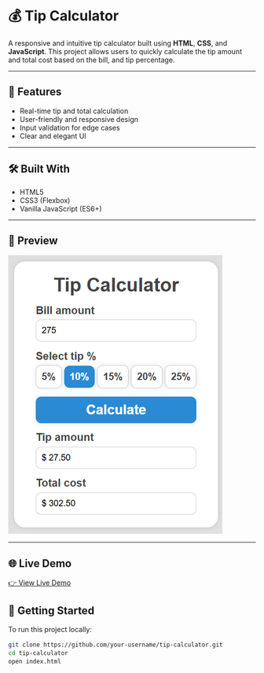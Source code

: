 # 💰 Tip Calculator

A responsive and intuitive tip calculator built using **HTML**, **CSS**, and **JavaScript**. This project allows users to quickly calculate the tip amount and total cost based on the bill, and tip percentage.

---

## 🚀 Features

- Real-time tip and total calculation
- User-friendly and responsive design
- Input validation for edge cases
- Clear and elegant UI

---

## 🛠️ Built With

- HTML5
- CSS3 (Flexbox)
- Vanilla JavaScript (ES6+)

---

## 📸 Preview

![Tip Calculator Screenshot](./screenshot.png)

---

## 🌐 Live Demo

[👉 View Live Demo](https://lu-alvz-dev.github.io/tip-calculator/) 

## 📂 Getting Started

To run this project locally:

```bash
git clone https://github.com/your-username/tip-calculator.git
cd tip-calculator
open index.html

